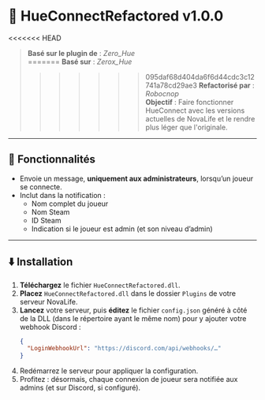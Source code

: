 # 📗 **HueConnectRefactored** v1.0.0

<<<<<<< HEAD
> **Basé sur le plugin de** : *Zero_Hue*  
=======
> **Basé sur** : *Zerox_Hue*  
>>>>>>> 095daf68d404da6f6d44cdc3c12741a78cd29ae3
> **Refactorisé par** : *Robocnop*  
> **Objectif** : Faire fonctionner HueConnect avec les versions actuelles de NovaLife et le rendre plus léger que l'originale.

---

## 🔧 Fonctionnalités

- Envoie un message, **uniquement aux administrateurs**, lorsqu’un joueur se connecte.
- Inclut dans la notification :
  - Nom complet du joueur
  - Nom Steam
  - ID Steam
  - Indication si le joueur est admin (et son niveau d’admin)

---

## ⬇️ Installation

1. **Téléchargez** le fichier `HueConnectRefactored.dll`.
2. **Placez** `HueConnectRefactored.dll` dans le dossier `Plugins` de votre serveur NovaLife.
3. **Lancez** votre serveur, puis **éditez** le fichier `config.json` généré à côté de la DLL (dans le répertoire ayant le même nom) pour y ajouter votre webhook Discord :
   ```json
   {
     "LoginWebhookUrl": "https://discord.com/api/webhooks/…"
   }
4. Redémarrez le serveur pour appliquer la configuration.
5. Profitez : désormais, chaque connexion de joueur sera notifiée aux admins (et sur Discord, si configuré).
